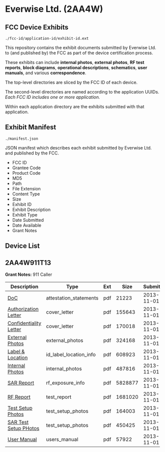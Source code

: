 # Everwise Ltd. (2AA4W)
## FCC Device Exhibits

```
./fcc-id/application-id/exhibit-id.ext
```

This repository contains the exhibit documents submitted by Everwise Ltd. to (and published by) the FCC as part of the device certification process.

These exhibits can include **internal photos**, **external photos**, **RF test reports**, **block diagrams**, **operational descriptions**, **schematics**, **user manuals**, and various **correspondence**.

The top-level directories are sliced by the FCC ID of each device.

The second-level directories are named according to the application UUIDs. *Each FCC ID includes one or more application.*

Within each application directory are the exhibits submitted with that application. 

## Exhibit Manifest

```
./manifest.json
```

JSON manifest which describes each exhibit submitted by Everwise Ltd. and published by the FCC.

- FCC ID
- Grantee Code
- Product Code
- MD5
- Path
- File Extension
- Content Type
- Size
- Exhibit ID
- Exhibit Description
- Exhibit Type
- Date Submitted
- Date Available
- Grant Notes

## Device List
## 2AA4W911T13
**Grant Notes:** 911 Caller

| Description | Type | Ext | Size | Submitted | Available |
| ----------- | ---- | --- | ---- | --------- | --------- |
| [DoC](2AA4W911T13/a900a7338ac3ce31a3f46706277a0805/2108996.pdf) | attestation_statements | pdf | 21223 | 2013-11-01 | 2013-11-01 |
| [Authorization Letter](2AA4W911T13/a900a7338ac3ce31a3f46706277a0805/2108994.pdf) | cover_letter | pdf | 155643 | 2013-11-01 | 2013-11-01 |
| [Confidentiality Letter](2AA4W911T13/a900a7338ac3ce31a3f46706277a0805/2108995.pdf) | cover_letter | pdf | 170018 | 2013-11-01 | 2013-11-01 |
| [External Photos](2AA4W911T13/a900a7338ac3ce31a3f46706277a0805/2109006.pdf) | external_photos | pdf | 324168 | 2013-11-01 | 2013-11-01 |
| [Label & Location](2AA4W911T13/a900a7338ac3ce31a3f46706277a0805/2109008.pdf) | id_label_location_info | pdf | 608923 | 2013-11-01 | 2013-11-01 |
| [Internal Photos](2AA4W911T13/a900a7338ac3ce31a3f46706277a0805/2109007.pdf) | internal_photos | pdf | 487816 | 2013-11-01 | 2013-11-01 |
| [SAR Report](2AA4W911T13/a900a7338ac3ce31a3f46706277a0805/2109004.pdf) | rf_exposure_info | pdf | 5828877 | 2013-11-01 | 2013-11-01 |
| [RF Report](2AA4W911T13/a900a7338ac3ce31a3f46706277a0805/2109002.pdf) | test_report | pdf | 1681020 | 2013-11-01 | 2013-11-01 |
| [Test Setup Photos](2AA4W911T13/a900a7338ac3ce31a3f46706277a0805/2109003.pdf) | test_setup_photos | pdf | 164003 | 2013-11-01 | 2013-11-01 |
| [SAR Test Setup PHotos](2AA4W911T13/a900a7338ac3ce31a3f46706277a0805/2109005.pdf) | test_setup_photos | pdf | 450425 | 2013-11-01 | 2013-11-01 |
| [User Manual](2AA4W911T13/a900a7338ac3ce31a3f46706277a0805/2109009.pdf) | users_manual | pdf | 57922 | 2013-11-01 | 2013-11-01 |
